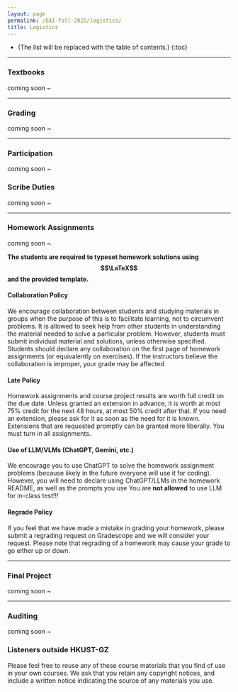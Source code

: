 ```yaml
---
layout: page
permalink: /EAI-fall-2025/logistics/
title: Logistics
---
```


* (The list will be replaced with the table of contents.)
{:toc}

***

### Textbooks

coming soon ~
<!-- The required textbook for this class is (note that the material of the class goes beyond this book):
- Daphne Koller and Nir Friedman, [Probabilistic Graphical Models: Principles and Techniques](http://www.amazon.com/Probabilistic-Graphical-Models-Principles-Computation/dp/0262013193/ref=sr_1_1?ie=UTF8&s=books&qid=1250711756&sr=8-1){:target="\_blank"}.

We will also be using excerpts from the following work, which you do not need to purchase:
- Michael I. Jordan, **An Introduction to Probabilistic Graphical Models**, in preparation.<br/>
Copies of certain chapters will be made available to students taking the class.

Optional:
- Kevin Murphy, **Machine Learning: A Probabilistic Perspective**. -->

***

### Grading
coming soon ~
<!-- The class requirements include brief reading summaries, scribe notes for 1 lecture, 4 problem sets, and a project.
This is a PhD level course, and by the end of this class you should have a good understanding of the basic methodologies in probabilistic graphical models, and be able to use them to solve real problems of modest complexity.
The grading breakdown is as follows:

- Participation (4%)
- Scribe Duties (10%)
- Homework Assignments (40%)
- Final Project (46%)

*Note that this class does not have any tests or exams.* -->

***

### Participation
coming soon ~
<!-- We appreciate everyone being actively involved in the class!
There are several ways of earning participation credit, which will be capped at 4%:
- **Piazza participation:** The top ~20 contributors to Piazza will get 3.5%; others will get credit in proportion to the participation of the ~20th person. (To prevent abuse of the system, not all contributions are counted and instructors hold the right to determine to count contributions as positive or negative.)
- **Completing mid-semester evaluation:** Around the middle of the semester, we will send out a survey to help us understand how the course is going, and how we can improve. Completing it is worth 0.5%.
- **Karma point:** Any other act that improves the class, which a 10-708 TA or instructor notices and deems worthy: 1%. -->

### Scribe Duties
coming soon ~
<!-- Each student is required to scribe for a small number of lectures (most likely just 1).
Most lectures will have 3-4 students acting as scribes, and they should work as a team.
During your assigned lectures, you are to take detailed notes in collaboration with your fellow scribes.
After the lecture, the scribe team is to convert their notes into a written format (see [the guidelines](https://github.com/sailinglab/pgm-spring-2019/tree/master/_posts){:target="\_blank"}).
The notes must be detailed and thorough, and must be submitted through a pull request on GitHub within 1 week after the lecture.
TAs will audit and review the submitted notes, request changes if necessary, and will eventually approve the notes and add them to the course page.

As long as your scribe notes are of sufficient standard, you will be awarded full credit for scribe duties.
If your notes have errors or are otherwise not up to standard, we will inform you and give you a chance to correct them.
You will receive zero credit if you fail to submit your notes. -->

***

### Homework Assignments
coming soon ~
<!-- There will be 4 homework assignments over the course of the semester.
These assignments may contain material that has been covered by published papers and webpages.
It is a graduate class and we expect students to solve the problems themselves rather than search for answers. -->

**The students are required to typeset homework solutions using $$\LaTeX$$ and the provided template.**

#### Collaboration Policy

We encourage collaboration between students and studying materials in groups when the purpose of
this is to facilitate learning, not to circumvent problems. It is allowed to seek help from other students
in understanding the material needed to solve a particular problem. However, students must submit
individual material and solutions, unless otherwise specified. Students should declare any
collaboration on the first page of homework assignments (or equivalently on exercises). If the
instructors believe the collaboration is improper, your grade may be affected

#### Late Policy

Homework assignments and course project results are worth full credit on the due date. Unless granted an 
extension in advance, it is worth at most 75% credit for the next 48 hours, at most 50% credit after that. If 
you need an extension, please ask for it as soon as the need for it is known. Extensions that are requested 
promptly can be granted more liberally. You must turn in all assignments.

#### Use of LLM/VLMs (ChatGPT, Gemini, etc.)
We encourage you to use ChatGPT to solve the homework assignment problems (because likely in
the future everyone will use it for coding). However, you will need to declare using ChatGPT/LLMs in
the homework README, as well as the prompts you use
You are **not allowed** to use LLM for in-class test!!!

#### Regrade Policy

If you feel that we have made a mistake in grading your homework, please submit a regrading request on Gradescope and we will consider your request.
Please note that regrading of a homework may cause your grade to go either up or down.

***

### Final Project
coming soon ~
<!-- The class project will be carried out in groups of 3 or 4 people, and has four main parts: a proposal, a midway report, a final report, and a poster/oral presentation.
The project is an integral part of this class, and is designed to be as similar as possible to researching and writing a conference-style paper.

Please see the [project page](https://sailinglab.github.io/pgm-spring-2019/project/) for more information about the final project. -->

***

### Auditing
coming soon ~
<!-- To satisfy the auditing requirement, you must do *one* of the following:

1. **Submit three homeworks** and receive at least 75% of the points on each one.
2. **Do a class project** which must address a topic related to machine learning and must be something that you have started while taking this class (i.e. it can't be your previous work).
You will need to submit a project proposal with everyone else, and present the project with everyone.
However, you don't need to submit a milestone or final paper.
You must get at least 80% on the final presentation part of the project.

*If you plan to audit the class, please notify instructors that you are auditing and specify which requirement you plan to fulfill.* -->

### Listeners outside HKUST-GZ

Please feel free to reuse any of these course materials that you find of use in your own courses.
We ask that you retain any copyright notices, and include a written notice indicating the source of any materials you use.
